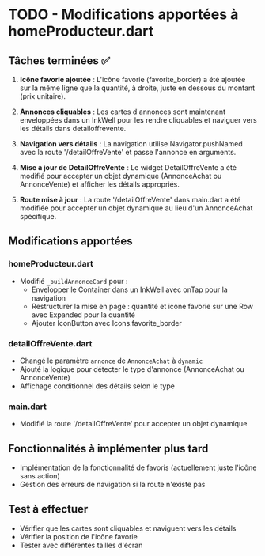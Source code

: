 # TODO - Modifications apportées à homeProducteur.dart

## Tâches terminées ✅

1. **Icône favorie ajoutée** : L'icône favorie (favorite_border) a été ajoutée sur la même ligne que la quantité, à droite, juste en dessous du montant (prix unitaire).

2. **Annonces cliquables** : Les cartes d'annonces sont maintenant enveloppées dans un InkWell pour les rendre cliquables et naviguer vers les détails dans detailoffrevente.

3. **Navigation vers détails** : La navigation utilise Navigator.pushNamed avec la route '/detailOffreVente' et passe l'annonce en arguments.

4. **Mise à jour de DetailOffreVente** : Le widget DetailOffreVente a été modifié pour accepter un objet dynamique (AnnonceAchat ou AnnonceVente) et afficher les détails appropriés.

5. **Route mise à jour** : La route '/detailOffreVente' dans main.dart a été modifiée pour accepter un objet dynamique au lieu d'un AnnonceAchat spécifique.

## Modifications apportées

### homeProducteur.dart
- Modifié `_buildAnnonceCard` pour :
  - Envelopper le Container dans un InkWell avec onTap pour la navigation
  - Restructurer la mise en page : quantité et icône favorie sur une Row avec Expanded pour la quantité
  - Ajouter IconButton avec Icons.favorite_border

### detailOffreVente.dart
- Changé le paramètre `annonce` de `AnnonceAchat` à `dynamic`
- Ajouté la logique pour détecter le type d'annonce (AnnonceAchat ou AnnonceVente)
- Affichage conditionnel des détails selon le type

### main.dart
- Modifié la route '/detailOffreVente' pour accepter un objet dynamique

## Fonctionnalités à implémenter plus tard
- Implémentation de la fonctionnalité de favoris (actuellement juste l'icône sans action)
- Gestion des erreurs de navigation si la route n'existe pas

## Test à effectuer
- Vérifier que les cartes sont cliquables et naviguent vers les détails
- Vérifier la position de l'icône favorie
- Tester avec différentes tailles d'écran
